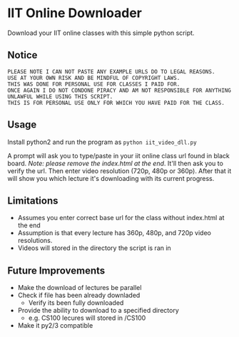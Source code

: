 # IIT Online Downloader
Download your IIT online classes with this simple python script.

## Notice

```
PLEASE NOTE I CAN NOT PASTE ANY EXAMPLE URLS DO TO LEGAL REASONS. 
USE AT YOUR OWN RISK AND BE MINDFUL OF COPYRIGHT LAWS. 
THIS WAS DONE FOR PERSONAL USE FOR CLASSES I PAID FOR. 
ONCE AGAIN I DO NOT CONDONE PIRACY AND AM NOT RESPONSIBLE FOR ANYTHING UNLAWFUL WHILE USING THIS SCRIPT. 
THIS IS FOR PERSONAL USE ONLY FOR WHICH YOU HAVE PAID FOR THE CLASS.
```

## Usage
Install python2 and run the program as `python iit_video_dll.py`

A prompt will ask you to type/paste in your iit online class url found in black board. 
*Note: please remove the index.html at the end*. 
It'll then ask you to verify the url. 
Then enter video resolution (720p, 480p or 360p). 
After that it will show you which lecture it's downloading with its current progress.

## Limitations
* Assumes you enter correct base url for the class without index.html at the end
* Assumption is that every lecture has 360p, 480p, and 720p video resolutions.
* Videos will stored in the directory the script is ran in

## Future Improvements
* Make the download of lectures be parallel
* Check if file has been already downladed
    - Verify its been fully downloaded
* Provide the ability to download to a specified directory
    - e.g. CS100 lecures will stored in <specified directory>/CS100
* Make it py2/3 compatible
